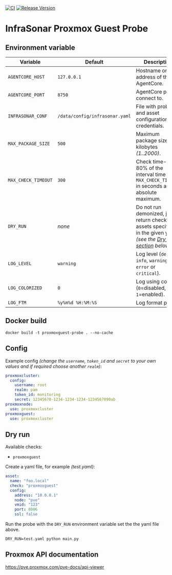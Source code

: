 [![CI](https://github.com/infrasonar/proxmoxguest-probe/workflows/CI/badge.svg)](https://github.com/infrasonar/proxmoxguest-probe/actions)
[![Release Version](https://img.shields.io/github/release/infrasonar/proxmoxguest-probe)](https://github.com/infrasonar/proxmoxguest-probe/releases)

# InfraSonar Proxmox Guest Probe

## Environment variable

Variable            | Default                        | Description
------------------- | ------------------------------ | ------------
`AGENTCORE_HOST`    | `127.0.0.1`                    | Hostname or Ip address of the AgentCore.
`AGENTCORE_PORT`    | `8750`                         | AgentCore port to connect to.
`INFRASONAR_CONF`   | `/data/config/infrasonar.yaml` | File with probe and asset configuration like credentials.
`MAX_PACKAGE_SIZE`  | `500`                          | Maximum package size in kilobytes _(1..2000)_.
`MAX_CHECK_TIMEOUT` | `300`                          | Check time-out is 80% of the interval time with `MAX_CHECK_TIMEOUT` in seconds as absolute maximum.
`DRY_RUN`           | _none_                         | Do not run demonized, just return checks and assets specified in the given yaml _(see the [Dry run section](#dry-run) below)_.
`LOG_LEVEL`         | `warning`                      | Log level (`debug`, `info`, `warning`, `error` or `critical`).
`LOG_COLORIZED`     | `0`                            | Log using colors (`0`=disabled, `1`=enabled).
`LOG_FTM`           | `%y%m%d %H:%M:%S`              | Log format prefix.

## Docker build

```
docker build -t proxmoxguest-probe . --no-cache
```

## Config

Example config _(change the `username`, `token_id` and `secret` to your own values and if required choose another `realm`)_:

```yaml
proxmoxcluster:
  config:
    username: root
    realm: pam
    token_id: monitoring
    secret: 12345678-1234-1234-1234-1234567890ab
proxmoxnode:
  use: proxmoxcluster
proxmoxguest:
  use: proxmoxcluster
```

## Dry run

Available checks:
- `proxmoxguest`

Create a yaml file, for example _(test.yaml)_:

```yaml
asset:
  name: "foo.local"
  check: "proxmoxguest"
  config:
    address: "10.0.0.1"
    node: "pve"
    vmid: "123"
    port: 8006
    ssl: false
```

Run the probe with the `DRY_RUN` environment variable set the the yaml file above.

```
DRY_RUN=test.yaml python main.py
```

## Proxmox API documentation

https://pve.proxmox.com/pve-docs/api-viewer
